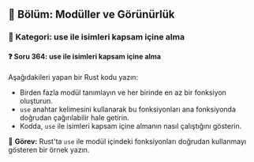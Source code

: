 ## 📘 Bölüm: Modüller ve Görünürlük  
### 🔹 Kategori: use ile isimleri kapsam içine alma  
#### ❓ Soru 364: use ile isimleri kapsam içine alma

Aşağıdakileri yapan bir Rust kodu yazın:

- Birden fazla modül tanımlayın ve her birinde en az bir fonksiyon oluşturun.
- `use` anahtar kelimesini kullanarak bu fonksiyonları ana fonksiyonda doğrudan çağırılabilir hale getirin.
- Kodda, `use` ile isimleri kapsam içine almanın nasıl çalıştığını gösterin.

🔧 **Görev:** Rust'ta `use` ile modül içindeki fonksiyonları doğrudan kullanmayı gösteren bir örnek yazın.
